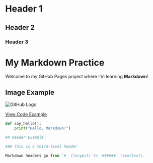 # Header 1
## Header 2
### Header 3
# My Markdown Practice

Welcome to my GitHub Pages project where I'm learning **Markdown**!

## Image Example

![GitHub Logo](https://github.githubassets.com/images/modules/logos_page/GitHub-Mark.png)

[View Code Example](#code-example)

```python
def say_hello():
    print("Hello, Markdown!")

## Header Example

### This is a third-level header

Markdown headers go from `#` (largest) to `######` (smallest).
